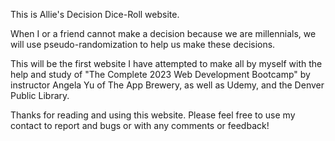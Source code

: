 This is Allie's Decision Dice-Roll website.

When I or a friend cannot make a decision because we are millennials, we will use pseudo-randomization to help us make these decisions.

This will be the first website I have attempted to make all by myself with the help and study of "The Complete 2023 Web Development Bootcamp" by instructor Angela Yu of The App Brewery, as well as Udemy, and the Denver Public Library.

Thanks for reading and using this website. Please feel free to use my contact to report and bugs or with any comments or feedback!